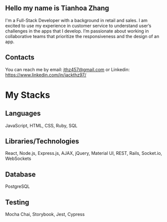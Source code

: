 ## Hello my name is Tianhoa Zhang
I'm a Full-Stack Developer with a background in retail and sales. I am excited to use my experience in customer service to understand user’s challenges in the apps that I develop. I’m passionate about working in collaborative teams that prioritize the responsiveness and the design of an app.

## Contacts
You can reach me by email: jthz457@gmail.com or Linkedin: https://www.linkedin.com/in/jackthz97/

# My Stacks
## Languages
JavaScript, HTML, CSS, Ruby, SQL

## Libraries/Technologies
React, Node.js, Express.js, AJAX, jQuery, Material UI, REST, Rails, Socket.io, WebSockets

## Database
PostgreSQL

## Testing
Mocha Chai, Storybook, Jest, Cypress

